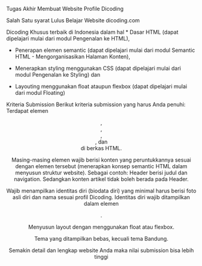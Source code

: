 Tugas Akhir Membuat Website Profile Dicoding 

Salah Satu syarat Lulus Belajar Website dicoding.com

Dicoding Khusus terbaik di Indonesia dalam hal
	* Dasar HTML (dapat dipelajari mulai dari modul Pengenalan ke HTML),
	
  * Penerapan elemen semantic (dapat dipelajari mulai dari modul Semantic HTML - Mengorganisasikan Halaman Konten),
	
  * Menerapkan styling menggunakan CSS (dapat dipelajari mulai dari modul Pengenalan ke Styling) dan
	
  * Layouting menggunakan float ataupun flexbox (dapat dipelajari mulai dari modul Floating)

   Kriteria Submission
   Berikut kriteria submission yang harus Anda penuhi:
   Terdapat elemen <header>, <footer>, <main>, <article>, dan <aside> di berkas HTML.

  Masing-masing elemen wajib berisi konten yang peruntukkannya sesuai dengan elemen tersebut (menerapkan konsep semantic HTML dalam menyusun struktur website).
  Sebagai contoh: Header berisi judul dan navigation. Sedangkan konten artikel tidak boleh berada pada Header.

  Wajib menampilkan identitas diri (biodata diri) yang minimal harus berisi foto asli diri dan nama sesuai profil Dicoding. 
  Identitas diri wajib ditampilkan dalam elemen <aside>.

  Menyusun layout dengan menggunakan float atau flexbox.

  Tema yang ditampilkan bebas, kecuali tema Bandung.

  Semakin detail dan lengkap website Anda maka nilai submission bisa lebih tinggi


